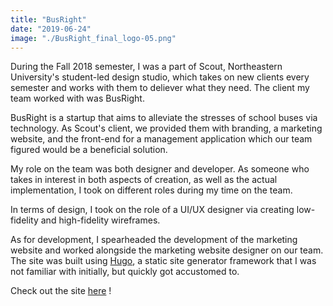 ```yaml
---
title: "BusRight"
date: "2019-06-24"
image: "./BusRight_final_logo-05.png"
---
```


<p>During the Fall 2018 semester, I was a part of Scout, Northeastern University's student-led design studio, which takes on new clients every semester and works with them to deliever what they need. The client my team worked with was BusRight.</p>

<p>BusRight is a startup that aims to alleviate the stresses of school buses via technology. As Scout's client, we provided them with branding, a marketing website, and the front-end for a management application which our team figured would be a beneficial solution.</p>

My role on the team was both designer and developer. As someone who takes in interest in both aspects of creation, as well as the actual implementation, I took on different roles during my time on the team. 

In terms of design, I took on the role of a UI/UX designer via creating low-fidelity and high-fidelity wireframes. 

As for development, I spearheaded the development of the marketing website and worked alongside the marketing website designer on our team. The site was built using  <a href="https://gohugo.io/">Hugo</a>, a static site generator framework that I was not familiar with initially, but quickly got accustomed to. 

Check out the site <a href="https://busright.com/">here</a> !